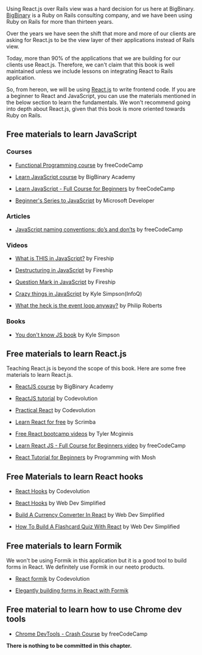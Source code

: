Using React.js over Rails view was a hard decision for us here at BigBinary.
[BigBinary](https://bigbinary.com) is a Ruby on Rails consulting company, and we
have been using Ruby on Rails for more than thirteen years.

Over the years we have seen the shift that more and more of our clients are
asking for React.js to be the view layer of their applications instead of Rails
view.

Today, more than 90% of the applications that we are building for our clients
use React.js. Therefore, we can't claim that this book is well maintained unless
we include lessons on integrating React to Rails application.

So, from hereon, we will be using [React.js](https://reactjs.org/) to write
frontend code. If you are a beginner to React and JavaScript, you can use the
materials mentioned in the below section to learn the fundamentals. We won't
recommend going into depth about React.js, given that this book is more oriented
towards Ruby on Rails.

## Free materials to learn JavaScript

### Courses

- [Functional Programming course](https://www.freecodecamp.org/learn/javascript-algorithms-and-data-structures/#functional-programming)
  by freeCodeCamp

- [Learn JavaScript course](https://courses.bigbinaryacademy.com/learn-javascript/)
  by BigBinary Academy

- [Learn JavaScript - Full Course for Beginners](https://www.youtube.com/watch?v=PkZNo7MFNFg)
  by freeCodeCamp

- [Beginner's Series to JavaScript](https://youtube.com/playlist?list=PLlrxD0HtieHhW0NCG7M536uHGOtJ95Ut2)
  by Microsoft Developer

### Articles

- [JavaScript naming conventions: do’s and don’ts](https://www.freecodecamp.org/news/javascript-naming-conventions-dos-and-don-ts-99c0e2fdd78a/)
  by freeCodeCamp

### Videos

- [What is THIS in JavaScript?](https://youtu.be/YOlr79NaAtQ) by Fireship

- [Destructuring in JavaScript](https://youtu.be/UgEaJBz3bjY) by Fireship

- [Question Mark in JavaScript](https://youtu.be/O0gmXbN7lVE) by Fireship

- [Crazy things in JavaScript](https://youtu.be/2pL28CcEijU) by Kyle
  Simpson(InfoQ)

- [What the heck is the event loop anyway?](https://www.youtube.com/watch?v=8aGhZQkoFbQ)
  by Philip Roberts

### Books

- [You don't know JS book](https://github.com/getify/You-Dont-Know-JS) by Kyle
  Simpson

## Free materials to learn React.js

Teaching React.js is beyond the scope of this book. Here are some free materials
to learn React.js.

- [ReactJS course](https://courses.bigbinaryacademy.com/learn-react/) by BigBinary
  Academy

- [ReactJS tutorial](https://www.youtube.com/watch?v=QFaFIcGhPoM&list=PLC3y8-rFHvwgg3vaYJgHGnModB54rxOk3)
  by Codevolution

- [Practical React](https://www.youtube.com/watch?v=LZhwNGpiTEI&list=PLC3y8-rFHvwhAh1ypBvcZLDO6I7QTY5CM)
  by Codevolution

- [Learn React for free](https://scrimba.com/g/glearnreact) by Scrimba

- [Free React bootcamp videos](https://tylermcginnis.com/free-react-bootcamp/)
  by Tyler Mcginnis

- [Learn React JS - Full Course for Beginners video](https://www.youtube.com/watch?v=DLX62G4lc44)
  by freeCodeCamp

- [React Tutorial for Beginners](https://www.youtube.com/watch?v=Ke90Tje7VS0) by
  Programming with Mosh

## Free Materials to learn React hooks

- [React Hooks](https://www.youtube.com/watch?v=cF2lQ_gZeA8&list=PLC3y8-rFHvwisvxhZ135pogtX7_Oe3Q3A)
  by Codevolution

- [React Hooks](https://www.youtube.com/watch?v=O6P86uwfdR0&list=PLZlA0Gpn_vH8EtggFGERCwMY5u5hOjf-h)
  by Web Dev Simplified

- [Build A Currency Converter In React](https://www.youtube.com/watch?v=XN5elYWiSuw)
  by Web Dev Simplified

- [How To Build A Flashcard Quiz With React](https://www.youtube.com/watch?v=hEtZ040fsD8)
  by Web Dev Simplified

## Free materials to learn Formik

We won't be using Formik in this application but it is a good tool to build
forms in React. We definitely use Formik in our neeto products.

- [React formik](https://www.youtube.com/watch?v=a94FOvaBomQ&list=PLC3y8-rFHvwiPmFbtzEWjESkqBVDbdgGu)
  by Codevolution

- [Elegantly building forms in React with Formik](https://www.youtube.com/watch?v=xdrkB3VF28A)

## Free material to learn how to use Chrome dev tools

- [Chrome DevTools - Crash Course](https://www.youtube.com/watch?v=gTVpBbFWry8)
  by freeCodeCamp

**There is nothing to be committed in this chapter.**
